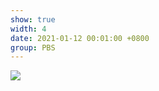 ```yaml
---
show: true
width: 4
date: 2021-01-12 00:01:00 +0800
group: PBS
---
```

<div>
    <img data-src="{{ '/assets/img/sph_cuda/wcsph_surface.gif' | relative_url }}" class="lazy w-100 rounded" src="{{ '/assets/img/empty_300x200.png' | relative_url }}">
</div>
